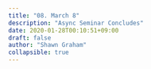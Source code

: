 ```yaml
---
title: "08. March 8"
description: "Async Seminar Concludes"
date: 2020-01-28T00:10:51+09:00
draft: false
author: "Shawn Graham"
collapsible: true
---
```

